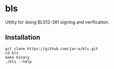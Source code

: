 # bls

Utility for doing BLS12-381 signing and verification.

## Installation

```
git clone https://github.com/jar-o/bls.git
cd bls
make binary
./bls --help
```
